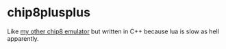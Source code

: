 # chip8plusplus

Like [my other chip8 emulator](https://github.com/maxisacson/lua-chip8) but written in C++ because lua is slow as hell apparently.

